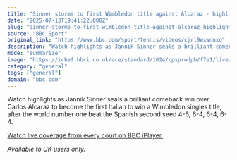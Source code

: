 ```yaml
---
title: "Sinner storms to first Wimbledon title against Alcaraz - highlights"
date: "2025-07-13T19:41:22.000Z"
slug: "sinner-storms-to-first-wimbledon-title-against-alcaraz-highlights"
source: "BBC Sport"
original_link: "https://www.bbc.com/sport/tennis/videos/cjrl9wxwnnxo"
description: "Watch highlights as Jannik Sinner seals a brilliant comeback win over Carlos Alcaraz to become the first Italian to win a Wimbledon singles title, after the world number one beat the Spanish second seed 4-6, 6-4, 6-4, 6-4."
mode: "summarize"
image: "https://ichef.bbci.co.uk/ace/standard/1024/cpsprodpb/f7e1/live/32876780-6020-11f0-a40e-a1af2950b220.jpg"
category: "general"
tags: ["general"]
domain: "bbc.com"
---
```

<div id="readability-page-1" class="page"><div><p>Watch highlights as Jannik Sinner seals a brilliant comeback win over Carlos Alcaraz to become the first Italian to win a Wimbledon singles title, after the world number one beat the Spanish second seed 4-6, 6-4, 6-4, 6-4.</p><p><a href="https://www.bbc.com/iplayer/episodes/b00cb3wq/wimbledon">Watch live coverage from every court on BBC iPlayer.</a></p><p><i>Available to UK users only.</i></p></div></div>